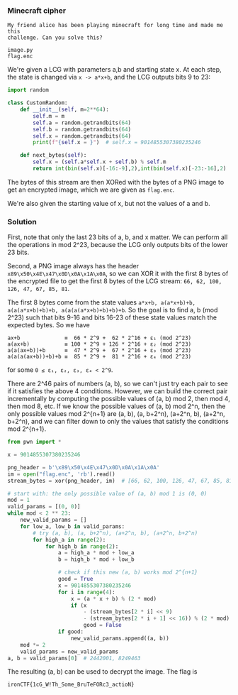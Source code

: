### Minecraft cipher

```
My friend alice has been playing minecraft for long time and made me this
challenge. Can you solve this?

image.py
flag.enc
```

We're given a LCG with parameters a,b and starting state x. At each step,
the state is changed via `x -> a*x+b`, and the LCG outputs bits 9 to 23:

```python
import random

class CustomRandom:
    def __init__(self, m=2**64):
        self.m = m
        self.a = random.getrandbits(64)
        self.b = random.getrandbits(64)
        self.x = random.getrandbits(64)
        print(f"{self.x = }")  # self.x = 9014855307380235246

    def next_bytes(self):
        self.x = (self.a*self.x + self.b) % self.m
        return int(bin(self.x)[-16:-9],2),int(bin(self.x)[-23:-16],2)
```

The bytes of this stream are then XORed with the bytes of a PNG image to get
an encrypted image, which we are given as `flag.enc`.

We're also given the starting value of x, but not the values of a and b.

### Solution

First, note that only the last 23 bits of a, b, and x matter. We can perform
all the operations in mod 2^23, because the LCG only outputs bits of the lower
23 bits.

Second, a PNG image always has the header `x89\x50\x4E\x47\x0D\x0A\x1A\x0A`, so
we can XOR it with the first 8 bytes of the encrypted file to get the first 8
bytes of the LCG stream: `66, 62, 100, 126, 47, 67, 85, 81`.

The first 8 bytes come from the state values
`a*x+b, a(a*x+b)+b, a(a(a*x+b)+b)+b, a(a(a(a*x+b)+b)+b)+b`.
So the goal is to find a, b (mod 2^23) such that bits 9-16 and bits 16-23 of
these state values match the expected bytes. So we have
```
ax+b              ≡  66 * 2^9 +  62 * 2^16 + ɛ₁ (mod 2^23)
a(ax+b)           ≡ 100 * 2^9 + 126 * 2^16 + ɛ₂ (mod 2^23)
a(a(ax+b))+b      ≡  47 * 2^9 +  67 * 2^16 + ɛ₃ (mod 2^23)
a(a(a(ax+b))+b)+b ≡  85 * 2^9 +  81 * 2^16 + ɛ₄ (mod 2^23)
```
for some `0 ≤ ɛ₁, ɛ₂, ɛ₃, ɛ₄ < 2^9`.

There are 2^46 pairs of numbers (a, b), so we can't just try each pair to see
if it satisfies the above 4 conditions. However, we can build the correct pair
incrementally by computing the possible values of (a, b) mod 2, then mod 4, then
mod 8, etc. If we know the possible values of (a, b) mod 2^n, then the only
possible values mod 2^{n+1} are (a, b), (a, b+2^n), (a+2^n, b), (a+2^n, b+2^n),
and we can filter down to only the values that satisfy the conditions mod 2^{n+1}.

```python
from pwn import *

x = 9014855307380235246

png_header = b'\x89\x50\x4E\x47\x0D\x0A\x1A\x0A'
im = open("flag.enc", 'rb').read()
stream_bytes = xor(png_header, im)  # [66, 62, 100, 126, 47, 67, 85, 81]

# start with: the only possible value of (a, b) mod 1 is (0, 0)
mod = 1
valid_params = [(0, 0)]
while mod < 2 ** 23:
    new_valid_params = []
    for low_a, low_b in valid_params:
        # try (a, b), (a, b+2^n), (a+2^n, b), (a+2^n, b+2^n)
        for high_a in range(2):
            for high_b in range(2):
                a = high_a * mod + low_a
                b = high_b * mod + low_b

                # check if this new (a, b) works mod 2^{n+1}
                good = True
                x = 9014855307380235246
                for i in range(4):
                    x = (a * x + b) % (2 * mod)
                    if (x
                        - (stream_bytes[2 * i] << 9)
                        - (stream_bytes[2 * i + 1] << 16)) % (2 * mod) >= 2 ** 9:
                        good = False
                if good:
                    new_valid_params.append((a, b))
    mod *= 2
    valid_params = new_valid_params
a, b = valid_params[0]  # 2442001, 8249463
```

The resulting (a, b) can be used to decrypt the image. The flag is
```
ironCTF{1cG_W!Th_Some_BruTeFORc3_actioN}
```
